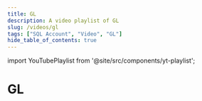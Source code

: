```yaml
---
title: GL
description: A video playlist of GL
slug: /videos/gl
tags: ["SQL Account", "Video", "GL"]
hide_table_of_contents: true
---
```


import YouTubePlaylist from '@site/src/components/yt-playlist';

# GL

<YouTubePlaylist playlistId="PLudOzz78YHQIbiof-av0WH8oNlVa2UgOT"/>